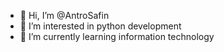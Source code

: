 - 👋 Hi, I’m @AntroSafin
- 👀 I’m interested in python development
- 🌱 I’m currently learning information technology

<!---
AntroSafin/AntroSafin is a ✨ special ✨ repository because its `README.md` (this file) appears on your GitHub profile.
You can click the Preview link to take a look at your changes.
--->
